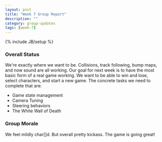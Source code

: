 ```yaml
---
layout: post
title: "Week 7 Group Report"
description: ""
category: group-updates
tags: [week-7]
---
```

{% include JB/setup %}

### Overall Status

We're exactly where we want to be. Collisions, track following, bump maps, and
now sound are all working. Our goal for next week is to have the most basic
form of a real game working. We want to be able to win and lose, select
characters, and start a new game. The concrete tasks we need to complete that
are:

 - Game state management
 - Camera Tuning
 - Steering behaviors
 - The White Wall of Death

### Group Morale

We feel mildly char\[\]d. But overall pretty kickass. The game is going great!
